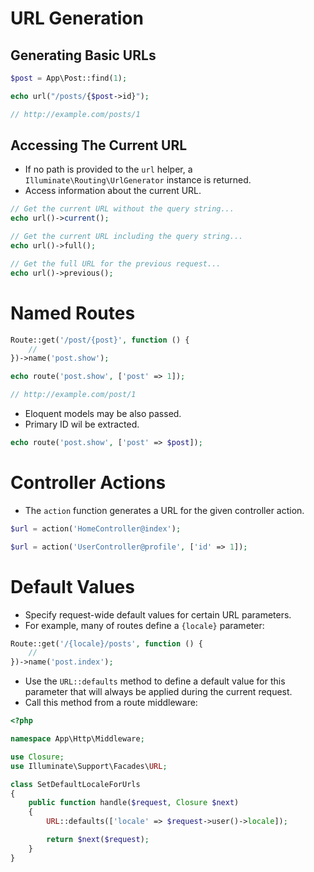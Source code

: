# URL Generation

## Generating Basic URLs

```php
$post = App\Post::find(1);

echo url("/posts/{$post->id}");

// http://example.com/posts/1
```

## Accessing The Current URL

* If no path is provided to the `url` helper, a `Illuminate\Routing\UrlGenerator` instance is returned.
* Access information about the current URL.

```php
// Get the current URL without the query string...
echo url()->current();

// Get the current URL including the query string...
echo url()->full();

// Get the full URL for the previous request...
echo url()->previous();
```

# Named Routes

```php
Route::get('/post/{post}', function () {
    //
})->name('post.show');
```

```php
echo route('post.show', ['post' => 1]);

// http://example.com/post/1
```

* Eloquent models may be also passed.
* Primary ID wil be extracted.

```php
echo route('post.show', ['post' => $post]);
``` 

# Controller Actions

* The `action` function generates a URL for the given controller action.

```php
$url = action('HomeController@index');

$url = action('UserController@profile', ['id' => 1]);
```

# Default Values

* Specify request-wide default values for certain URL parameters.
* For example, many of routes define a `{locale}` parameter:

```php
Route::get('/{locale}/posts', function () {
    //
})->name('post.index');
```

* Use the `URL::defaults` method to define a default value for this parameter that will always be applied during the current request.
* Call this method from a route middleware:

```php
<?php

namespace App\Http\Middleware;

use Closure;
use Illuminate\Support\Facades\URL;

class SetDefaultLocaleForUrls
{
    public function handle($request, Closure $next)
    {
        URL::defaults(['locale' => $request->user()->locale]);

        return $next($request);
    }
}
```
